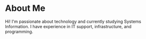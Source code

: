 # About Me
Hi! I'm passionate about technology and currently studying Systems Information. I have experience in IT support, infrastructure, and programming.
